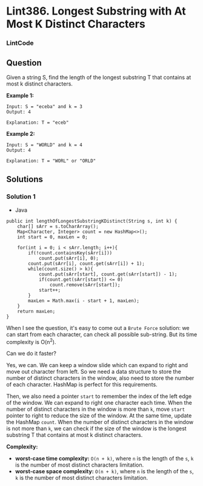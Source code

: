 # Lint386. Longest Substring with At Most K Distinct Characters

### LintCode

## Question

Given a string S, find the length of the longest substring T that contains at most k distinct characters.

**Example 1:**
```
Input: S = "eceba" and k = 3
Output: 4

Explanation: T = "eceb"
```

**Example 2:**
```
Input: S = "WORLD" and k = 4
Output: 4

Explanation: T = "WORL" or "ORLD"
```

## Solutions

### Solution 1

* Java
```
public int lengthOfLongestSubstringKDistinct(String s, int k) {
    char[] sArr = s.toCharArray();
    Map<Character, Integer> count = new HashMap<>();
    int start = 0, maxLen = 0;

    for(int i = 0; i < sArr.length; i++){
        if(!count.containsKey(sArr[i]))
            count.put(sArr[i], 0);
        count.put(sArr[i], count.get(sArr[i]) + 1);
        while(count.size() > k){
            count.put(sArr[start], count.get(sArr[start]) - 1);
            if(count.get(sArr[start]) <= 0)
                count.remove(sArr[start]);
            start++;
        }
        maxLen = Math.max(i - start + 1, maxLen);
    }
    return maxLen;
}
```

When I see the question, it's easy to come out a `Brute Force` solution: we can start from each character, can check all possible sub-string. But its time complexity is O(n<sup>2</sup>).

Can we do it faster? 

Yes, we can. We can keep a window slide which can expand to right and move out character from left. So we need a data structure to store the number of distinct characters in the window, also need to store the number of each character. HashMap is perfect for this requirements.

Then, we also need a pointer `start` to remember the index of the left edge of the window. We can expand to right one character each time. When the number of distinct characters in the window is more than `k`, move `start` pointer to right to reduce the size of the window. At the same time, update the HashMap `count`. When the number of distinct characters in the window is not more than `k`, we can check if the size of the window is the longest substring T that contains at most k distinct characters.

**Complexity:**

* **worst-case time complexity:** `O(n + k)`, where `n` is the length of the `s`, `k` is the number of most distinct characters limitation.
* **worst-case space complexity:** `O(n + k)`, where `n` is the length of the `s`, `k` is the number of most distinct characters limitation.
